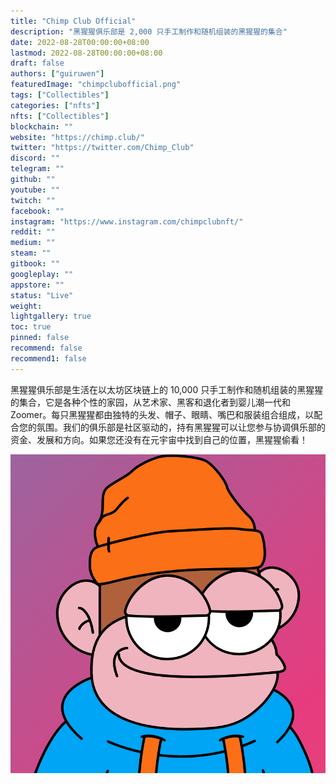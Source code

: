 ```yaml
---
title: "Chimp Club Official"
description: "黑猩猩俱乐部是 2,000 只手工制作和随机组装的黑猩猩的集合"
date: 2022-08-28T00:00:00+08:00
lastmod: 2022-08-28T00:00:00+08:00
draft: false
authors: ["guiruwen"]
featuredImage: "chimpclubofficial.png"
tags: ["Collectibles"]
categories: ["nfts"]
nfts: ["Collectibles"]
blockchain: ""
website: "https://chimp.club/"
twitter: "https://twitter.com/Chimp_Club"
discord: ""
telegram: ""
github: ""
youtube: ""
twitch: ""
facebook: ""
instagram: "https://www.instagram.com/chimpclubnft/"
reddit: ""
medium: ""
steam: ""
gitbook: ""
googleplay: ""
appstore: ""
status: "Live"
weight: 
lightgallery: true
toc: true
pinned: false
recommend: false
recommend1: false
---
```

黑猩猩俱乐部是生活在以太坊区块链上的 10,000 只手工制作和随机组装的黑猩猩的集合，它是各种个性的家园，从艺术家、黑客和退化者到婴儿潮一代和 Zoomer。每只黑猩猩都由独特的头发、帽子、眼睛、嘴巴和服装组合组成，以配合您的氛围。我们的俱乐部是社区驱动的，持有黑猩猩可以让您参与协调俱乐部的资金、发展和方向。如果您还没有在元宇宙中找到自己的位置，黑猩猩偷看！



![nft](01.png)